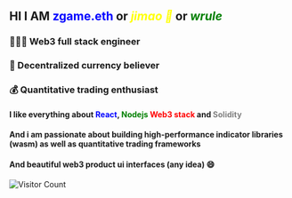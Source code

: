 ## HI I AM **<font color="blue">zgame.eth</font>** or *<font color="yellow">jimao 🐤</font>* or *<font color="green">wrule</font>*

### 👨🏻‍💻 Web3 full stack engineer 
### 🚀 Decentralized currency believer 
### 💰 Quantitative trading enthusiast

#### I like everything about <font color="blue">React</font>, <font color="green">Nodejs</font> <font color="red">Web3 stack</font> and <font color="gray">Solidity</font>
#### And i am passionate about building high-performance indicator libraries (wasm) as well as quantitative trading frameworks
#### And beautiful web3 product ui interfaces (any idea) 😄

![Visitor Count](https://profile-counter.glitch.me/wrule/count.svg)
